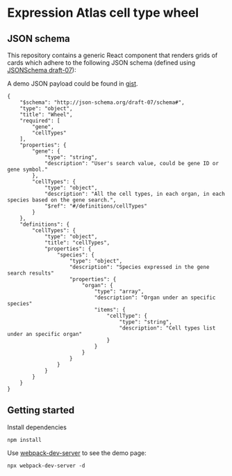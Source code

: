 # Expression Atlas cell type wheel


## JSON schema
This repository contains a generic React component that renders grids of cards which adhere to the following JSON
schema (defined using [JSONSchema draft-07](http://json-schema.org/specification.html)):

A demo JSON payload could be found in [gist](https://gist.githubusercontent.com/lingyun1010/88d85552d440d34ffec81b6e0eb6f469/raw/9e3033ab421dbe197ed29bbc380f30cf87263731/cellTypeWheelJsonPayload.json).
```
{
    "$schema": "http://json-schema.org/draft-07/schema#",
    "type": "object",
    "title": "Wheel",
    "required": [
        "gene",
        "cellTypes"
    ],
    "properties": {
        "gene": {
            "type": "string",
            "description": "User's search value, could be gene ID or gene symbol."
        },
        "cellTypes": {
            "type": "object",
            "description": "All the cell types, in each organ, in each species based on the gene search.",
            "$ref": "#/definitions/cellTypes"
        }
    },
    "definitions": {
        "cellTypes": {
            "type": "object",
            "title": "cellTypes",
            "properties": {
                "species": {
                    "type": "object",
                    "description": "Species expressed in the gene search results"
                    "properties": {
                        "organ": {
                            "type": "array",
                            "description": "Organ under an specific species"
                            "items": {
                                "cellType": {
                                    "type": "string",
                                    "description": "Cell types list under an specific organ"
                                }
                            }
                        }
                    }
                }
            }
        }
    }
}

```


## Getting started
Install dependencies
```
npm install
```

Use [webpack-dev-server](https://github.com/webpack/webpack-dev-server) to see the demo page:
```
npx webpack-dev-server -d
```
